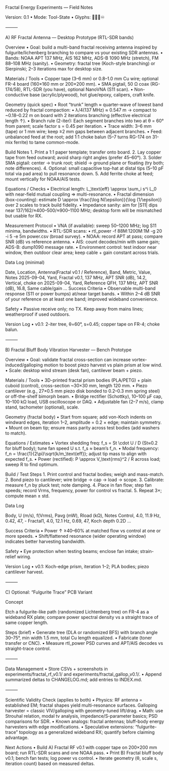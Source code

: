 Fractal Energy Experiments — Field Notes

Version: 0.1 • Mode: Tool-State • Glyphs: 🧭🌐🔮♾️

⸻

A) RF Fractal Antenna — Desktop Prototype (RTL-SDR bands)

Overview • Goal: build a multi-band fractal receiving antenna inspired by fulgurite/lichenberg branching to compare vs your existing SDR antennas. • Bands: NOAA APT 137 MHz, AIS 162 MHz, ADS-B 1090 MHz (stretch), FM 88–108 MHz (sanity). • Geometry: fractal tree (Koch-style branching) or Sierpinski; 2–3 iterations max for desktop size.

Materials / Tools • Copper tape (3–6 mm) or 0.8–1.0 mm Cu wire; optional FR-4 board (160×160 mm or 200×200 mm). • SMA pigtail, 50 Ω coax (RG-174/58), RTL-SDR (you have), optional NanoVNA (S11 scan). • Non-conductive base (acrylic/plywood), hot glue/epoxy, calipers, craft knife.

Geometry (quick spec) • Root “trunk” length ≈ quarter-wave of lowest band reduced by fractal compaction: • λ/4(137 MHz) ≈ 0.547 m → compact to ~0.18–0.22 m on board with 2 iterations branching (effective electrical length ↑). • Branch rule (2-iter): Each segment branches into two at θ = 60° from parent; scale factor s = 0.45 per iteration. • Trace width: 3–6 mm (tape) or 1 mm wire; keep ≥2 mm gaps between adjacent branches. • Feed: unbalanced feed at the root; add 1:1 choke balun (5–7 turns RG-174 on 31-mix ferrite) to tame common-mode.

Build Notes 1. Print a 1:1 paper template; transfer onto board. 2. Lay copper tape from feed outward; avoid sharp right angles (prefer 45–60°). 3. Solder SMA pigtail: center → trunk root; shield → ground plane or floating (try both; note differences). 4. Optional: small capacitive top-hat at distal tips (5–10 pF total via pad area) to pull resonance down. 5. Add ferrite choke at feed; mount vertically for NOAA/AIS tests.

Equations / Checks • Electrical length: L_\text{eff} \approx \sum_i s^i L_0 with near-field mutual coupling ⇒ multi-resonance. • Fractal dimension (box-counting): estimate D \approx \frac{\log N(\epsilon)}{\log (1/\epsilon)} over 2 scales to track build fidelity. • Impedance sanity: aim for |S11| dips near 137/162/≈400–500/≈900–1100 MHz; desktop form will be mismatched but usable for RX.

Measurement Protocol • VNA (if available): sweep 50–1200 MHz; log S11 minima, bandwidths. • RTL-SDR scans: • rtl_power -f 88M:1200M:1M -g 20 -i 5 -e 5m power.csv (broad survey). • NOAA: record APT at pass; compare SNR (dB) vs reference antenna. • AIS: count decodes/min with same gain; ADS-B: dump1090 message rate. • Environment control: test indoor near window, then outdoor clear area; keep cable + gain constant across trials.

Data Log (minimal)

Date, Location, Antenna(Fractal v0.1 / Reference), Band, Metric, Value, Notes 2025-09-04, Yard, Fractal v0.1, 137 MHz, APT SNR (dB), 14.2, Vertical, choke on 2025-09-04, Yard, Reference QFH, 137 MHz, APT SNR (dB), 16.8, Same cable/gain ... Success Criteria • Observable multi-band response (S11 or power bumps) at/near target bands. • Within 2–4 dB SNR of your reference on at least one band; improved wideband convenience.

Safety • Passive receive only; no TX. Keep away from mains lines; weatherproof if used outdoors.

Version Log • v0.1: 2-iter tree, θ=60°, s=0.45; copper tape on FR-4; choke balun.

⸻

B) Fractal Bluff Body Vibration Harvester — Bench Prototype

Overview • Goal: validate fractal cross-section can increase vortex-induced/galloping motion to boost piezo harvest vs plain prism at low wind. • Scale: desktop wind stream (desk fan), cantilever beam + piezo.

Materials / Tools • 3D-printed fractal prism bodies (PLA/PETG) + plain cuboid (control), cross-section ~30×30 mm, length 120 mm. • Piezo cantilever (e.g., 27×0.5 mm piezo disk bonded to 0.2–0.3 mm spring steel) or off-the-shelf bimorph beam. • Bridge rectifier (Schottky), 10–100 µF cap, 10–100 kΩ load, USB oscilloscope or DAQ. • Adjustable fan (2–7 m/s), clamp stand, tachometer (optional), scale.

Geometry (fractal body) • Start from square; add von-Koch indents on windward edges, iteration 1–2, amplitude = 0.2 × edge; maintain symmetry. • Mount on beam tip; ensure mass parity across test bodies (add washers to match).

Equations / Estimates • Vortex shedding freq: f_s = St \cdot U / D (St≈0.2 for bluff body); tune fan speed U s.t. f_s ≈ beam’s f_n. • Modal frequency: f_n = \frac{1}{2\pi}\sqrt{k/m_\text{eff}}; adjust tip mass to align with expected f_s. • Power (rectified): P \approx V_\text{rms}^2 / R across load; sweep R to find optimum.

Build / Test Steps 1. Print control and fractal bodies; weigh and mass-match. 2. Bond piezo to cantilever; wire bridge → cap → load → scope. 3. Calibrate: measure f_n by pluck test; note damping. 4. Place in fan flow; step fan speeds; record Vrms, frequency, power for control vs fractal. 5. Repeat 3×; compute mean ± std.

Data Log

Body, U (m/s), f(Vrms), Pavg (mW), Rload (kΩ), Notes Control, 4.0, 11.9 Hz, 0.42, 47, - Fractal1, 4.0, 12.1 Hz, 0.69, 47, Koch depth 0.2D ...

Success Criteria • Power ↑ ≥40–60% at matched flow vs control at one or more speeds. • Shift/flattened resonance (wider operating window) indicates better harvesting bandwidth.

Safety • Eye protection when testing beams; enclose fan intake; strain-relief wiring.

Version Log • v0.1: Koch-edge prism, iteration 1–2; PLA bodies; piezo cantilever harvest.

⸻

C) Optional: “Fulgurite Trace” PCB Variant

Concept

Etch a fulgurite-like path (randomized Lichtenberg tree) on FR-4 as a wideband RX plate; compare power spectral density vs a straight trace of same copper length.

Steps (brief) • Generate tree (DLA or randomized BFS) with branch angle 30–75°, min width 1.5 mm, total Cu length equalized. • Fabricate (toner transfer or CNC). • Measure rtl_power PSD curves and APT/AIS decodes vs straight-trace control.

⸻

Data Management • Store CSVs + screenshots in experiments/fractal_rf_v0.1/ and experiments/fractal_gallop_v0.1/. • Append summarized deltas to CHANGELOG.md; add entries to INDEX.md.

⸻

Scientific Validity Check (applies to both) • Physics: RF antenna = established EM; fractal shapes yield multi-resonance surfaces. Galloping harvester = classic VIV/galloping with geometry-tuned lift/drag. • Math: use Strouhal relation, modal tv analysis, impedance/S-parameter basics; PSD comparisons for SDR. • Known analogs: fractal antennas; bluff-body energy harvesters with edge modifications. • Speculative extensions: “fulgurite-trace” topology as a generalized wideband RX; quantify before claiming advantage.

Next Actions • Build A) Fractal RF v0.1 with copper tape on 200×200 mm board; run RTL-SDR scans and one NOAA pass. • Print B) Fractal bluff body v0.1; bench fan tests; log power vs control. • Iterate geometry (θ, scale s, iteration count) based on measured deltas.
